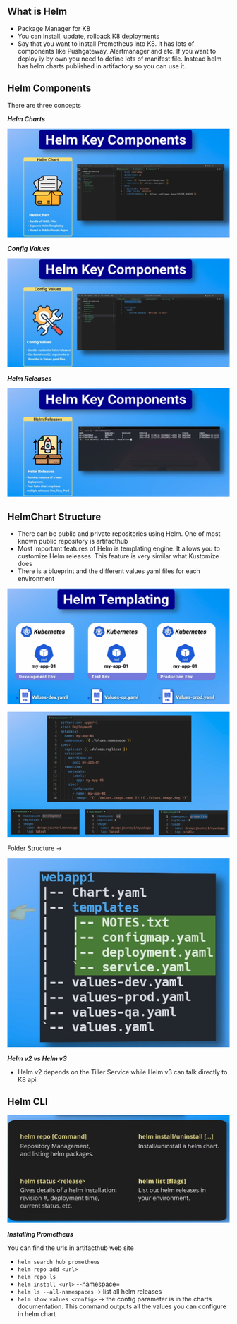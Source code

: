 ## What is Helm
- Package Manager for K8
- You can install, update, rollback K8 deployments
- Say that you want to install Prometheus into K8. It has lots of components like Pushgateway, Alertmanager and etc. If you want to
deploy iy by own you need to define lots of manifest file. Instead helm has helm charts published in artifactory so you can use it.

## Helm Components
There are three concepts

***Helm Charts***

![alt text](./images/1.png)

***Config Values***

![alt text](./images/2.png)

***Helm Releases***

![alt text](./images/3.png)

## HelmChart Structure

- There can be public and private repositories using Helm. One of most known public repository is artifacthub
- Most important features of Helm is templating engine. It allows you to customize Helm releases. This feature is very similar what Kustomize does
- There is a blueprint and the different values yaml files for each environment

![alt text](./images/4.png)

![alt text](./images/5.png)

Folder Structure ->

![alt text](./images/6.png)

***Helm v2 vs Helm v3***
- Helm v2 depends on the Tiller Service while Helm v3 can talk directly to K8 api

## Helm CLI

![alt text](./images/7.png)

***Installing Prometheus***

You can find the urls in artifacthub web site

- `helm search hub prometheus`
- `helm repo add <url>`
- `helm repo ls` 
- `helm install <url>` --namespace=<your-namespace>
- `helm ls --all-namespaces` -> list all helm releases
- `helm show values <config>` -> the config parameter is in the charts documentation. This command outputs all the values you can configure in helm chart